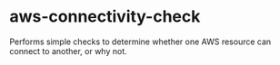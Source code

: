 # aws-connectivity-check
Performs simple checks to determine whether one AWS resource can connect to another, or why not.
